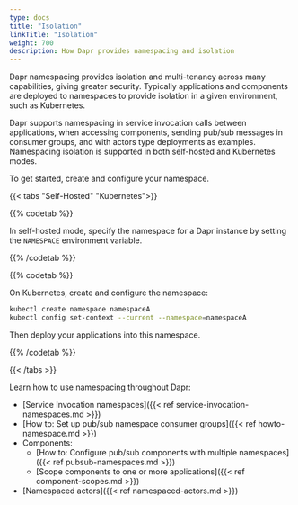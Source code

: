 ```yaml
---
type: docs
title: "Isolation"
linkTitle: "Isolation"
weight: 700
description: How Dapr provides namespacing and isolation
---
```


Dapr namespacing provides isolation and multi-tenancy across many capabilities, giving greater security. Typically applications and components are deployed to namespaces to provide isolation in a given environment, such as Kubernetes. 

Dapr supports namespacing in service invocation calls between applications, when accessing components, sending pub/sub messages in consumer groups, and with actors type deployments as examples. Namespacing isolation is supported in both self-hosted and Kubernetes modes. 

To get started, create and configure your namespace.

{{< tabs "Self-Hosted" "Kubernetes">}}

{{% codetab %}}

In self-hosted mode, specify the namespace for a Dapr instance by setting the `NAMESPACE` environment variable.

{{% /codetab %}}

{{% codetab %}}

On Kubernetes, create and configure the namespace:

```bash
kubectl create namespace namespaceA
kubectl config set-context --current --namespace=namespaceA
```

Then deploy your applications into this namespace.

{{% /codetab %}}

{{< /tabs >}}

Learn how to use namespacing throughout Dapr:

- [Service Invocation namespaces]({{< ref service-invocation-namespaces.md >}})
- [How to: Set up pub/sub namespace consumer groups]({{< ref howto-namespace.md >}})
- Components:
  - [How to: Configure pub/sub components with multiple namespaces]({{< ref pubsub-namespaces.md >}})
  - [Scope components to one or more applications]({{< ref component-scopes.md >}})
- [Namespaced actors]({{< ref namespaced-actors.md >}})